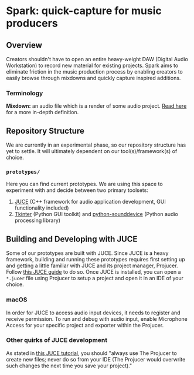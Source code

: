 # Spark: quick-capture for music producers

## Overview
Creators shouldn't have to open an entire heavy-weight DAW (Digital Audio Workstation) to record new material for existing projects. Spark aims to eliminate friction in the music production process by enabling creators to easily browse through mixdowns and quickly capture inspired additions.

### Terminology
**Mixdown:** an audio file which is a render of some audio project. [Read here](https://backtracks.fm/resources/podcast-dictionary/mixdown+of+audio) for a more in-depth definition.

## Repository Structure
We are currently in an experimental phase, so our repository structure has yet to settle. It will ultimately dependent on our tool(s)/framework(s) of choice. 
### `prototypes/`
Here you can find current prototypes. We are using this space to experiment with and decide between two primary toolsets:
1. [JUCE](https://juce.com/) (C++ framework for audio application development, GUI functionality included)
2. [Tkinter](https://wiki.python.org/moin/TkInter) (Python GUI toolkit) and [python-sounddevice](https://python-sounddevice.readthedocs.io/en/latest/index.html) (Python audio processing library)

## Building and Developing with JUCE
Some of our prototypes are built with JUCE. Since JUCE is a heavy framework, building and running these prototypes requires first setting up and getting a little familiar with JUCE and its project manager, Projucer. Follow [this JUCE guide](https://docs.juce.com/master/tutorial_new_projucer_project.html) to do so. Once JUCE is installed, you can open a `*.jucer` file using Projucer to setup a project and open it in an IDE of your choice. 

### macOS
In order for JUCE to access audio input devices, it needs to register and receive permission. To run and debug with audio input, enable Microphone Access for your specific project and exporter within the Projucer.

### Other quirks of JUCE development
As stated in [this JUCE tutorial](https://docs.juce.com/master/tutorial_main_component.html), you should "always use The Projucer to create new files; never do so from your IDE (The Projucer would overwrite such changes the next time you save your project)."